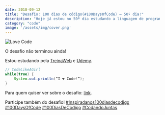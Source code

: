 ```yaml
---
date: 2018-09-12
title: "Desafio: 100 dias de código(#100DaysOfCode) – 50º dia!"
description: "Hoje já estou no 50º dia estudando a linguagem de programação Java."
category: "code"
image: '/assets/img/cover.png'
---
```


![Love Code](/assets/img/codelove.jpg)

O desafio não terminou ainda!

Estou estudando pela <a href="https://www.treinaweb.com.br" target="_blank" rel="nofollow, noreferrer,noopener,external">TreinaWeb</a> e <a href="https://www.udemy.com" target="_blank" rel="nofollow, noreferrer,noopener,external">Udemy</a>.

```java
// CodeLikeAGirl
while(true) {
    System.out.println(“I ❤ Code!“);
}
```

Para quem quiser ver sobre o desafio: <a href="https://inspiradanacomputacao.com/blog/aprenda-a-programar-com-desafio-100-dias-de-codigo" target="_blank" rel="nofollow, noreferrer,noopener,external">link</a>.

Participe também do desafio! 
<a class="hashtag" href="https://twitter.com/hashtag/InspiradaNos100DiasDeCodigo" target="_blank" rel="noopener noreferrer">#Inspiradanos100diasdecodigo</a>
<a class="hashtag" href="https://twitter.com/hashtag/100DaysOfCode" target="_blank" rel="noopener noreferrer">#100DaysOfCode</a>
<a class="hashtag" href="https://twitter.com/hashtag/100DiasDeCodigo" target="_blank" rel="noopener noreferrer">#100DiasDeCodigo</a>
<a class="hashtag" href="https://twitter.com/hashtag/CodandoJuntas" target="_blank" rel="noopener noreferrer">#CodandoJuntas</a>
